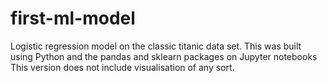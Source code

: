 # first-ml-model
Logistic regression model on the classic titanic data set.
This was built using Python and the pandas and sklearn packages on Jupyter notebooks
This version does not include visualisation of any sort.
